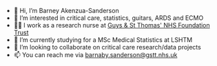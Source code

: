 - 👋 Hi, I’m Barney Akenzua-Sanderson
- 👀 I’m interested in critical care, statistics, guitars, ARDS and ECMO
- 🧑‍⚕️ I work as a research nurse at [Guys & St Thomas' NHS Foundation Trust](https://www.guysandstthomas.nhs.uk/)
- 🌱 I’m currently studying for a MSc Medical Statistics at LSHTM
- 💞️ I’m looking to collaborate on critical care research/data projects
- 📫 You can reach me via [barnaby.sanderson@gstt.nhs.uk](mailto:barnaby.sanderson@gstt.nhs.uk?subject=[GitHub]%20)
